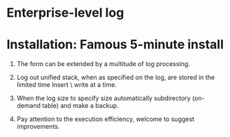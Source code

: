 Enterprise-level log
===
Installation: Famous 5-minute install
===

1. The form can be extended by a multitude of log processing.

2. Log out unified stack, when as specified on the log, are stored in the limited time Insert \ write at a time.

3. When the log size to specify size automatically subdirectory (on-demand table) and make a backup.

4. Pay attention to the execution efficiency, welcome to suggest improvements.
